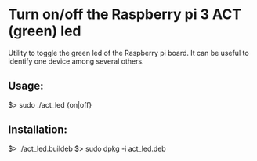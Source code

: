 # Turn on/off the Raspberry pi 3 ACT (green) led

Utility to toggle the green led of the Raspberry pi board. It can be useful to identify one device among several others.

## Usage: 

$> sudo ./act_led {on|off}

## Installation:
$> ./act_led.buildeb
$> sudo dpkg -i act_led.deb
